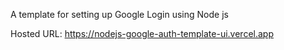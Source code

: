 A template for setting up Google Login using Node js 

Hosted URL: https://nodejs-google-auth-template-ui.vercel.app
